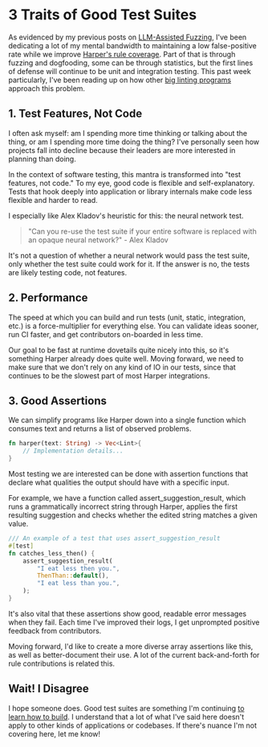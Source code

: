 # 3 Traits of Good Test Suites

As evidenced by my previous posts on [LLM-Assisted Fuzzing](https://elijahpotter.dev/articles/LLM_assisted_fuzzing), I've been dedicating a lot of my mental bandwidth to maintaining a low false-positive rate while we improve [Harper's rule coverage](https://github.com/automattic/harper). Part of that is through fuzzing and dogfooding, some can be through statistics, but the first lines of defense will continue to be unit and integration testing. This past week particularly, I've been reading up on how other [big linting programs](https://github.com/rust-lang/rust-analyzer) approach this problem.

## 1. Test Features, Not Code

I often ask myself: am I spending more time thinking or talking about the thing, or am I spending more time doing the thing? I've personally seen how projects fall into decline because their leaders are more interested in planning than doing.

In the context of software testing, this mantra is transformed into "test features, not code." To my eye, good code is flexible and self-explanatory. Tests that hook deeply into application or library internals make code less flexible and harder to read.

I especially like Alex Kladov's heuristic for this: the neural network test.

> "Can you re-use the test suite if your entire software is replaced with an opaque neural network?" - Alex Kladov

It's not a question of whether a neural network would pass the test suite, only whether the test suite could work for it. If the answer is no, the tests are likely testing code, not features.

## 2. Performance

The speed at which you can build and run tests (unit, static, integration, etc.) is a force-multiplier for everything else. You can validate ideas sooner, run CI faster, and get contributors on-boarded in less time.

Our goal to be fast at runtime dovetails quite nicely into this, so it's something Harper already does quite well. Moving forward, we need to make sure that we don't rely on any kind of IO in our tests, since that continues to be the slowest part of most Harper integrations.

## 3. Good Assertions


We can simplify programs like Harper down into a single function which consumes text and returns a list of observed problems.


```rust
fn harper(text: String) -> Vec<Lint>{
    // Implementation details...
}
```

Most testing we are interested can be done with assertion functions that declare what qualities the output should have with a specific input.

For example, we have a function called assert_suggestion_result, which runs a grammatically incorrect string through Harper, applies the first resulting suggestion and checks whether the edited string matches a given value.

```rust
/// An example of a test that uses assert_suggestion_result
#[test]
fn catches_less_then() {
    assert_suggestion_result(
        "I eat less then you.",
        ThenThan::default(),
        "I eat less than you.",
    );
}
```

It's also vital that these assertions show good, readable error messages when they fail. Each time I've improved their logs, I get unprompted positive feedback from contributors.

Moving forward, I'd like to create a more diverse array assertions like this, as well as better-document their use. A lot of the current back-and-forth for rule contributions is related this.

## Wait! I Disagree

I hope someone does. Good test suites are something I'm continuing [to learn how to build](https://automattic.com/creed/never-stop-learning/). I understand that a lot of what I've said here doesn't apply to other kinds of applications or codebases. If there's nuance I'm not covering here, let me know!</p>
